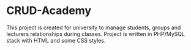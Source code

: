 # CRUD-Academy

This project is created for university to manage students, groups and lecturers relationships during classes.
Project is written in PHP/MySQL stack with HTML and some CSS styles.
